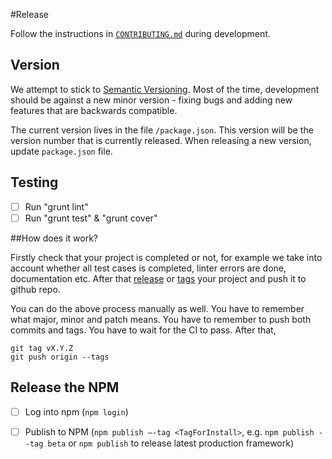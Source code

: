 #Release

Follow the instructions in [`CONTRIBUTING.md`](https://github.com/rcorp/standard-project-structure/blob/master/CONTRIBUTING.md) during development.

## Version

We attempt to stick to [Semantic Versioning](http://semver.org/). Most of the time, development should be against a new minor version - fixing bugs and adding new features that are backwards compatible.

The current version lives in the file `/package.json`. This version will be the version number that is currently released. When releasing a new version, update `package.json` file.

## Testing

- [ ] Run "grunt lint"
- [ ] Run "grunt test" & "grunt cover"

##How does it work?

Firstly check that your project is completed or not, for example we take into account whether all test cases is completed, linter errors are done, documentation etc. After that [release](https://help.github.com/articles/creating-releases/) or [tags](https://git-scm.com/book/en/v2/Git-Basics-Tagging) your project and push it to github repo.

You can do the above process manually as well. You have to remember what major, minor and patch means. You have to remember to push both commits and tags. You have to wait for the CI to pass. After that,
```
git tag vX.Y.Z
git push origin --tags
```
## Release the NPM

- [ ] Log into npm (`npm login`)
- [ ] Publish to NPM (`npm publish —-tag <TagForInstall>`, e.g. `npm publish --tag beta` or `npm publish` to release latest production framework)


